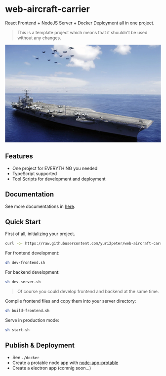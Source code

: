 # web-aircraft-carrier

React Frontend + NodeJS Server + Docker Deployment all in one project.

> This is a template project which means that it shouldn't be used without any changes.

![](./docs/assets/banner.webp)

## Features

- One project for EVERYTHING you needed
- TypeScript supported
- Tool Scripts for development and deployment

## Documentation

See more documentations in [here](./docs/main.md).

## Quick Start

First of all, initializing your project.

```bash
curl -o- https://raw.githubusercontent.com/yuri2peter/web-aircraft-carrier/scripts/create-project.sh | bash
```

For frontend development:

```bash
sh dev-frontend.sh
```

For backend development:

```bash
sh dev-server.sh
```

> Of course you could develop frontend and backend at the same time.

Compile frontend files and copy them into your server directory:

```bash
sh build-frontend.sh
```

Serve in production mode:

```bash
sh start.sh
```

## Publish & Deployment

- See `./docker`
- Create a protable node app with [node-app-protable](https://github.com/yuri2peter/node-app-protable)
- Create a electron app (comnig soon...)
